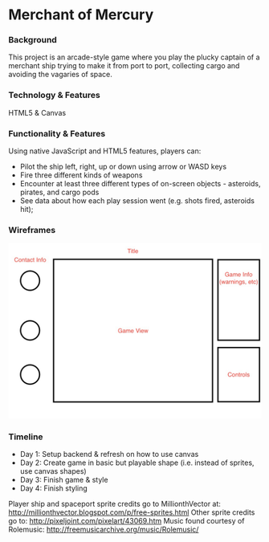 # Merchant of Mercury

### Background

This project is an arcade-style game where you play the plucky captain of a merchant ship trying to make it from port to port, collecting cargo and avoiding the vagaries of space.

### Technology & Features

HTML5 & Canvas

### Functionality & Features

Using native JavaScript and HTML5 features, players can:

  * Pilot the ship left, right, up or down using arrow or WASD keys
  * Fire three different kinds of weapons
  * Encounter at least three different types of on-screen objects - asteroids, pirates, and cargo pods
  * See data about how each play session went (e.g. shots fired, asteroids hit);

### Wireframes

![wireframe](https://github.com/Bhammy/merchantofmercury/blob/master/game.jpg?raw=true)

### Timeline
  * Day 1: Setup backend & refresh on how to use canvas
  * Day 2: Create game in basic but playable shape (i.e. instead of sprites, use canvas shapes)
  * Day 3: Finish game & style
  * Day 4: Finish styling

Player ship and spaceport sprite credits go to MillionthVector at: http://millionthvector.blogspot.com/p/free-sprites.html
Other sprite credits go to: http://pixeljoint.com/pixelart/43069.htm
Music found courtesy of Rolemusic: http://freemusicarchive.org/music/Rolemusic/

